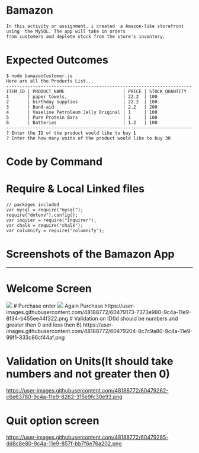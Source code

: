 # Bamazon
    In this activity or assignment, i created  a Amazon-like storefront using  the MySQL. The app will take in orders 
    from customers and deplete stock from the store's inventory.
    
# Expected Outcomes
    $ node bamazonCustomer.js
    Here are all the Products List...
    ----------------------------------------------------------------------
    ITEM_ID | PRODUCT_NAME                      | PRICE | STOCK_QUANTITY
    1       | paper towels,                     | 22.2  | 100            
    2       | birthday supplies                 | 22.2  | 100            
    3       | Band-aid                          | 2.2   | 200            
    4       | Vaseline Petroleum Jelly Original | 1     | 100           
    5       | Pure Protein Bars                 | 1     | 100            
    6       | Batteries                         | 1.2   | 100           
    ----------------------------------------------------------------------
    ? Enter the ID of the product would like to buy 1
    ? Enter the how many units of the product would like to buy 30
    
# Code by Command

# Require & Local Linked files
                 
    // packages included
    var mysql = require("mysql");
    require("dotenv").config();
    var inquier = require("Inquirer");
    var chalk = require("chalk");
    var columnify = require('columnify');


# Screenshots of the Bamazon App
------------------------------------------------------------------------------------------------------------------------------------
# Welcome Screen
<img src="(https://user-images.githubusercontent.com/48188772/60479093-327bd500-9c4a-11e9-9bf4-5fd35c5fca8a.png)"/>
#  Purchase order
 <img src="https://user-images.githubusercontent.com/48188772/60479134-593a0b80-9c4a-11e9-80d5-fb1d32c5997d.png" height:20px/>
Again Purchase
https://user-images.githubusercontent.com/48188772/60479173-7373e980-9c4a-11e9-8f34-b455ee44f322.png
# Validation on ID(Id should be numbers and greater then 0 and less then 6)
https://user-images.githubusercontent.com/48188772/60479204-8c7c9a80-9c4a-11e9-99f1-333c86cf44af.png

# Validation on Units(It should take numbers and not greater then 0)
https://user-images.githubusercontent.com/48188772/60479262-c6e63780-9c4a-11e9-8262-315e9fc30e93.png

# Quit option screen
https://user-images.githubusercontent.com/48188772/60479285-dd8c8e80-9c4a-11e9-857f-bb7f6e76a202.png
